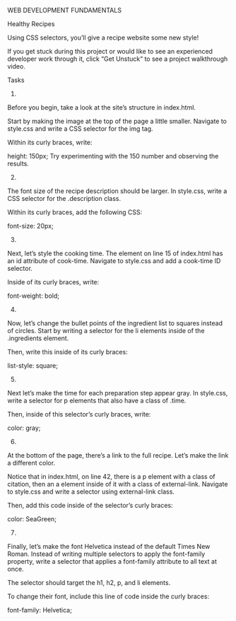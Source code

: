 WEB DEVELOPMENT FUNDAMENTALS

Healthy Recipes

Using CSS selectors, you’ll give a recipe website some new style!

If you get stuck during this project or would like to see an experienced developer work through it, click “Get Unstuck“ to see a project walkthrough video.

Tasks

1.
Before you begin, take a look at the site’s structure in index.html.

Start by making the image at the top of the page a little smaller. Navigate to style.css and write a CSS selector for the img tag.

Within its curly braces, write:

height: 150px;
Try experimenting with the 150 number and observing the results.


2.
The font size of the recipe description should be larger. In style.css, write a CSS selector for the .description class.

Within its curly braces, add the following CSS:

font-size: 20px;


3.
Next, let’s style the cooking time. The element on line 15 of index.html has an id attribute of cook-time. Navigate to style.css and add a cook-time ID selector.

Inside of its curly braces, write:

font-weight: bold;


4.
Now, let’s change the bullet points of the ingredient list to squares instead of circles. Start by writing a selector for the li elements inside of the .ingredients element.

Then, write this inside of its curly braces:

list-style: square;


5.
Next let’s make the time for each preparation step appear gray. In style.css, write a selector for p elements that also have a class of .time.

Then, inside of this selector’s curly braces, write:

color: gray;


6.
At the bottom of the page, there’s a link to the full recipe. Let’s make the link a different color.

Notice that in index.html, on line 42, there is a p element with a class of citation, then an a element inside of it with a class of external-link. Navigate to style.css and write a selector using external-link class.

Then, add this code inside of the selector’s curly braces:

color: SeaGreen;


7.
Finally, let’s make the font Helvetica instead of the default Times New Roman. Instead of writing multiple selectors to apply the font-family property, write a selector that applies a font-family attribute to all text at once.

The selector should target the h1, h2, p, and li elements.

To change their font, include this line of code inside the curly braces:

font-family: Helvetica;